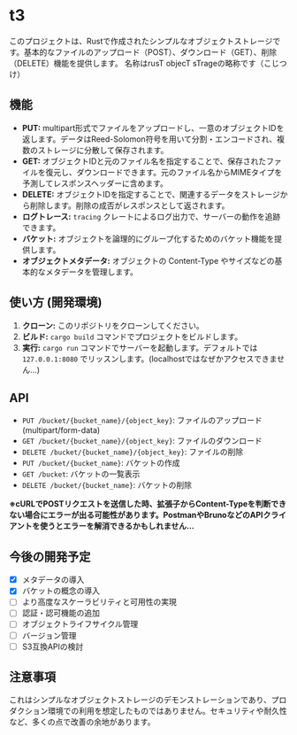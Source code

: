 # t3

このプロジェクトは、Rustで作成されたシンプルなオブジェクトストレージです。基本的なファイルのアップロード（POST）、ダウンロード（GET）、削除（DELETE）機能を提供します。
名称はrusT objecT sTrageの略称です（こじつけ）

## 機能

* **PUT:** multipart形式でファイルをアップロードし、一意のオブジェクトIDを返します。データはReed-Solomon符号を用いて分割・エンコードされ、複数のストレージに分散して保存されます。
* **GET:** オブジェクトIDと元のファイル名を指定することで、保存されたファイルを復元し、ダウンロードできます。元のファイル名からMIMEタイプを予測してレスポンスヘッダーに含めます。
* **DELETE:** オブジェクトIDを指定することで、関連するデータをストレージから削除します。削除の成否がレスポンスとして返されます。
* **ログトレース:** `tracing` クレートによるログ出力で、サーバーの動作を追跡できます。
* **バケット:** オブジェクトを論理的にグループ化するためのバケット機能を提供します。
* **オブジェクトメタデータ:** オブジェクトの Content-Type やサイズなどの基本的なメタデータを管理します。


## 使い方 (開発環境)

1.  **クローン:** このリポジトリをクローンしてください。
2.  **ビルド:** `cargo build` コマンドでプロジェクトをビルドします。
3.  **実行:** `cargo run` コマンドでサーバーを起動します。デフォルトでは `127.0.0.1:8080` でリッスンします。(localhostではなぜかアクセスできません...)

## API

* `PUT /bucket/{bucket_name}/{object_key}`: ファイルのアップロード (multipart/form-data)
* `GET /bucket/{bucket_name}/{object_key}`: ファイルのダウンロード
* `DELETE /bucket/{bucket_name}/{object_key}`: ファイルの削除
* `PUT /bucket/{bucket_name}`: バケットの作成
* `GET /bucket`: バケットの一覧表示
* `DELETE /bucket/{bucket_name}`: バケットの削除

**※cURLでPOSTリクエストを送信した時、拡張子からContent-Typeを判断できない場合にエラーが出る可能性があります。PostmanやBrunoなどのAPIクライアントを使うとエラーを解消できるかもしれません...**

## 今後の開発予定

- [x] メタデータの導入
- [x] バケットの概念の導入
- [ ] より高度なスケーラビリティと可用性の実現
- [ ] 認証・認可機能の追加
- [ ] オブジェクトライフサイクル管理
- [ ] バージョン管理
- [ ] S3互換APIの検討

## 注意事項

これはシンプルなオブジェクトストレージのデモンストレーションであり、プロダクション環境での利用を想定したものではありません。セキュリティや耐久性など、多くの点で改善の余地があります。
